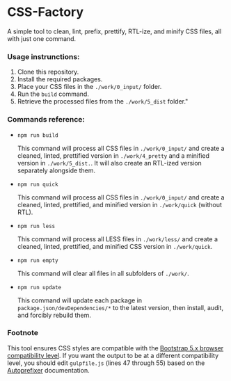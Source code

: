 # CSS-Factory
A simple tool to clean, lint, prefix, prettify, RTL-ize, and minify CSS files, all with just one command.

### Usage instrunctions:
1. Clone this repository.
2. Install the required packages.
3. Place your CSS files in the `./work/0_input/` folder.
4. Run the `build` command.
5. Retrieve the processed files from the `./work/5_dist` folder."

### Commands reference:
- `npm run build`

  This command will process all CSS files in `./work/0_input/` and create a cleaned, linted, prettified version in `./work/4_pretty` and a minified version in `./work/5_dist.`.
  It will also create an RTL-ized version separately alongside them.

- `npm run quick`

  This command will process all CSS files in `./work/0_input/` and create a cleaned, linted, prettified, and minified version in `./work/quick` (without RTL).

- `npm run less`

  This command will process all LESS files in `./work/less/` and create a cleaned, linted, prettified, and minified CSS version in `./work/quick`.

- `npm run empty`

  This command will clear all files in all subfolders of `./work/`.

- `npm run update`

  This command will update each package in `package.json/devDependencies/*` to the latest version, then install, audit, and forcibly rebuild them.

### Footnote
This tool ensures CSS styles are compatible with the [Bootstrap 5.x browser compatibility level](https://getbootstrap.com/docs/5.3/getting-started/browsers-devices/#supported-browsers).
If you want the output to be at a different compatibility level, you should edit `gulpfile.js` (lines 47 through 55) based on the [Autoprefixer](https://github.com/postcss/autoprefixer) documentation.